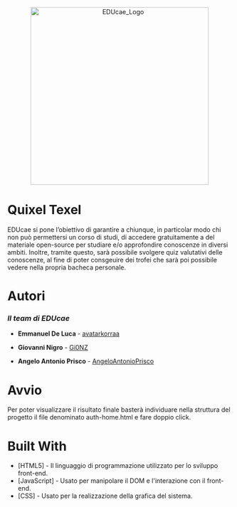 <p align="center"><img src="https://i.postimg.cc/QCX7D4LC/Git-4x.png' border='0' alt='Git-4x'/></a>" alt="EDUcae_Logo" height="400"></p>

# Quixel Texel

EDUcae si pone l’obiettivo di garantire a chiunque, in particolar modo chi non può
permettersi un corso di studi, di accedere gratuitamente a del materiale open-source per studiare
e/o approfondire conoscenze in diversi ambiti. Inoltre, tramite questo, sarà possibile svolgere
quiz valutativi delle conoscenze, al fine di poter consgeuire dei trofei che sarà poi possibile vedere
nella propria bacheca personale.

# Autori

### ***Il team di EDUcae***

- **Emmanuel De Luca** - [avatarkorraa](https://github.com/avatarkorraa)
  
- **Giovanni Nigro** - [Gi0NZ](https://github.com/Gi0NZ)
  
- **Angelo Antonio Prisco** - [AngeloAntonioPrisco](https://github.com/AngeloAntonioPrisco)

# Avvio

Per poter visualizzare il risultato finale basterà individuare nella struttura del progetto il file denominato auth-home.html e fare doppio click.

# Built With

- [HTML5] - Il linguaggio di programmazione utilizzato per lo sviluppo front-end.
- [JavaScript] - Usato per manipolare il DOM e l'interazione con il front-end.
- [CSS] - Usato per la realizzazione della grafica del sistema.
